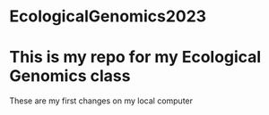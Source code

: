 # EcologicalGenomics2023

# This is my repo for my Ecological Genomics class

These are my first changes on my local computer